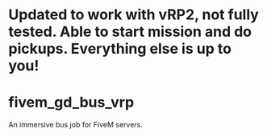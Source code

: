 # Updated to work with vRP2, not fully tested. Able to start mission and do pickups. Everything else is up to you!

# fivem_gd_bus_vrp
An immersive bus job for FiveM servers.

